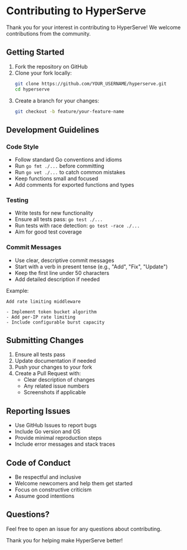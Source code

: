 # Contributing to HyperServe

Thank you for your interest in contributing to HyperServe! We welcome contributions from the community.

## Getting Started

1. Fork the repository on GitHub
2. Clone your fork locally:
   ```bash
   git clone https://github.com/YOUR_USERNAME/hyperserve.git
   cd hyperserve
   ```
3. Create a branch for your changes:
   ```bash
   git checkout -b feature/your-feature-name
   ```

## Development Guidelines

### Code Style

- Follow standard Go conventions and idioms
- Run `go fmt ./...` before committing
- Run `go vet ./...` to catch common mistakes
- Keep functions small and focused
- Add comments for exported functions and types

### Testing

- Write tests for new functionality
- Ensure all tests pass: `go test ./...`
- Run tests with race detection: `go test -race ./...`
- Aim for good test coverage

### Commit Messages

- Use clear, descriptive commit messages
- Start with a verb in present tense (e.g., "Add", "Fix", "Update")
- Keep the first line under 50 characters
- Add detailed description if needed

Example:
```
Add rate limiting middleware

- Implement token bucket algorithm
- Add per-IP rate limiting
- Include configurable burst capacity
```

## Submitting Changes

1. Ensure all tests pass
2. Update documentation if needed
3. Push your changes to your fork
4. Create a Pull Request with:
   - Clear description of changes
   - Any related issue numbers
   - Screenshots if applicable

## Reporting Issues

- Use GitHub Issues to report bugs
- Include Go version and OS
- Provide minimal reproduction steps
- Include error messages and stack traces

## Code of Conduct

- Be respectful and inclusive
- Welcome newcomers and help them get started
- Focus on constructive criticism
- Assume good intentions

## Questions?

Feel free to open an issue for any questions about contributing.

Thank you for helping make HyperServe better!